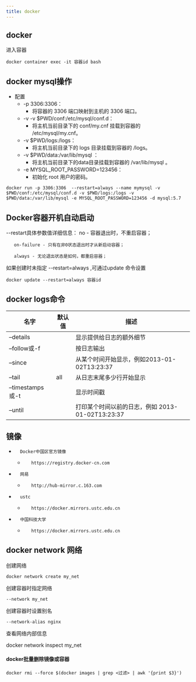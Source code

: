 ```yaml
---
title: docker
---
```

## docker
进入容器

```
docker container exec -it 容器id bash
```



##  docker mysql操作

*   配置
    *   -p 3306:3306：
        *   将容器的 3306 端口映射到主机的 3306 端口。
    *   -v -v $PWD/conf:/etc/mysql/conf.d：
        *   将主机当前目录下的 conf/my.cnf 挂载到容器的 /etc/mysql/my.cnf。
    *   -v $PWD/logs:/logs：
        *   将主机当前目录下的 logs 目录挂载到容器的 /logs。
    *   -v $PWD/data:/var/lib/mysql ：
        *   将主机当前目录下的data目录挂载到容器的 /var/lib/mysql 。
    *   -e MYSQL_ROOT_PASSWORD=123456：
        *   初始化 root 用户的密码。

```
docker run -p 3306:3306  --restart=always --name mymysql -v $PWD/conf:/etc/mysql/conf.d -v $PWD/logs:/logs -v $PWD/data:/var/lib/mysql -e MYSQL_ROOT_PASSWORD=123456 -d mysql:5.7
```

##  Docker容器开机自动启动

   --restart具体参数值详细信息：
       no -  容器退出时，不重启容器；

       on-failure - 只有在非0状态退出时才从新启动容器；
    
       always - 无论退出状态是如何，都重启容器；




如果创建时未指定 --restart=always ,可通过update 命令设置

```
docker update --restart=always 容器id
```



##  docker logs命令

| 名字            | 默认值 | 描述                                             |
| --------------- | ------ | ------------------------------------------------ |
| –details        |        | 显示提供给日志的额外细节                         |
| –follow或-f     |        | 按日志输出                                       |
| –since          |        | 从某个时间开始显示，例如2013-01-02T13:23:37      |
| –tail           | all    | 从日志末尾多少行开始显示                         |
| –timestamps或-t |        | 显示时间戳                                       |
| –until          |        | 打印某个时间以前的日志，例如 2013-01-02T13:23:37 |

##  镜像

*		Docker中国区官方镜像
   *		https://registry.docker-cn.com
*		网易
   *		http://hub-mirror.c.163.com
*		ustc
   *		https://docker.mirrors.ustc.edu.cn
*		中国科技大学
   *		https://docker.mirrors.ustc.edu.cn


##  docker network 网络

创建网络

```
docker network create my_net
```


创建容器时指定网络

```
--network my_net 
```

创建容器时设置别名

```
--network-alias nginx
```

 查看网络内部信息

docker network inspect my_net

#### docker批量删除镜像或容器

```
docker rmi --force $(docker images | grep <过滤> | awk '{print $3}')
```

